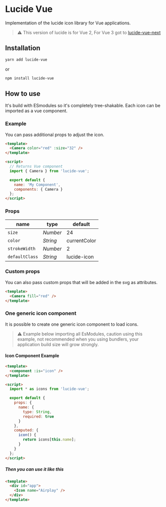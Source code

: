 # Lucide Vue

Implementation of the lucide icon library for Vue applications.

> ⚠️ This version of lucide is for Vue 2, For Vue 3 got to [lucide-vue-next](lucide-vue-next)

## Installation

```sh
yarn add lucide-vue
```

or

```sh
npm install lucide-vue
```

## How to use

It's build with ESmodules so it's completely tree-shakable.
Each icon can be imported as a vue component.

### Example

You can pass additional props to adjust the icon.

```html
<template>
  <Camera color="red" :size="32" />
</template>

<script>
  // Returns Vue component
  import { Camera } from 'lucide-vue';

  export default {
    name: 'My Component',
    components: { Camera }
  };
</script>
```

### Props

| name           | type     | default      |
| -------------- | -------- | ------------ |
| `size`         | _Number_ | 24           |
| `color`        | _String_ | currentColor |
| `strokeWidth`  | _Number_ | 2            |
| `defaultClass` | _String_ | lucide-icon  |

### Custom props

You can also pass custom props that will be added in the svg as attributes.

```html
<template>
  <Camera fill="red" />
</template>
```

### One generic icon component

It is possible to create one generic icon component to load icons.

> ⚠️ Example below importing all EsModules, caution using this example, not recommended when you using bundlers, your application build size will grow strongly.

#### Icon Component Example

```html
<template>
  <component :is="icon" />
</template>

<script>
  import * as icons from 'lucide-vue';

  export default {
    props: {
      name: {
        type: String,
        required: true
      }
    },
    computed: {
      icon() {
        return icons[this.name];
      }
    }
  };
</script>
```

##### Then you can use it like this

```html
<template>
  <div id="app">
    <Icon name="Airplay" />
  </div>
</template>
```
